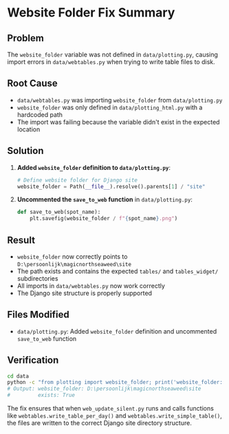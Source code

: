 # Website Folder Fix Summary

## Problem
The `website_folder` variable was not defined in `data/plotting.py`, causing import errors in `data/webtables.py` when trying to write table files to disk.

## Root Cause
- `data/webtables.py` was importing `website_folder` from `data/plotting.py`
- `website_folder` was only defined in `data/plotting_html.py` with a hardcoded path
- The import was failing because the variable didn't exist in the expected location

## Solution
1. **Added `website_folder` definition to `data/plotting.py`**:
   ```python
   # Define website folder for Django site
   website_folder = Path(__file__).resolve().parents[1] / "site"
   ```

2. **Uncommented the `save_to_web` function** in `data/plotting.py`:
   ```python
   def save_to_web(spot_name):
       plt.savefig(website_folder / f"{spot_name}.png")
   ```

## Result
- `website_folder` now correctly points to `D:\persoonlijk\magicnorthseaweed\site`
- The path exists and contains the expected `tables/` and `tables_widget/` subdirectories
- All imports in `data/webtables.py` now work correctly
- The Django site structure is properly supported

## Files Modified
- `data/plotting.py`: Added `website_folder` definition and uncommented `save_to_web` function

## Verification
```bash
cd data
python -c "from plotting import website_folder; print('website_folder:', website_folder); print('exists:', website_folder.exists())"
# Output: website_folder: D:\persoonlijk\magicnorthseaweed\site
#         exists: True
```

The fix ensures that when `web_update_silent.py` runs and calls functions like `webtables.write_table_per_day()` and `webtables.write_simple_table()`, the files are written to the correct Django site directory structure.

